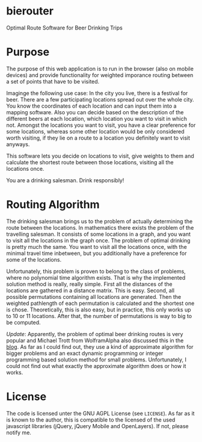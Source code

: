 bierouter
=========

Optimal Route Software for Beer Drinking Trips

Purpose
=======

The purpose of this web application is to run in the browser (also on mobile
devices) and provide functionality for weighted imporance routing between
a set of points that have to be visited. 

Imaginge the following use case: In the city you live, there is a festival
for beer. There are a few participating locations spread out over the whole
city. You know the coordinates of each location and can input them into a 
mapping software. Also you can decide based on the description of the different
beers at each location, which location you want to visit in which not.
Amongst the locations you want to visit, you have a clear preference for some
locations, whereas some other location would be only considered worth visiting,
if they lie on a route to a location you definitely want to visit anyways.

This software lets you decide on locations to visit, give weights to them
and calculate the shortest route between those locations, visiting all the
locations once.

You are a drinking salesman. Drink responsibly!

Routing Algorithm
=================

The drinking salesman brings us to the problem of actually determining
the route between the locations. In mathematics there exists the problem of
the travelling salesman. It consists of some locations in a graph, and you want
to visit all the locations in the graph once. The problem of optimal drinking
is pretty much the same. You want to visit all the locations once, with the 
minimal travel time inbetween, but you additionally have a preference for
some of the locations.

Unfortunately, this problem is proven to belong to the class of problems,
where no polynomial time algorithm exists. That is why the implemented solution
method is really, really simple. First all the distances of the locations
are gathered in a distance matrix. This is easy. Second, all possible permutations
containing all locations are generated. Then the weighted pathlength of each
permutation is calculated and the shortest one is chose. Theoretically, this
is also easy, but in practice, this only works up to 10 or 11 locations. 
After that, the number of permutations is way to big to be computed.

*Update*: Apparently, the problem of optimal beer drinking routes is
very popular and Michael Trott from WolframAlpha also discussed this in
the [blog](http://blog.wolframalpha.com/2014/08/19/which-is-closer-local-beer-or-local-whiskey/). As far as I could find out, they use a kind of approximate
algorithm for bigger problems and an exact dynamic programming or 
integer programming based solution method for small problems. 
Unfortunately, I could not find out what exactly the approximate 
algorithm does or how it works.

License
=======

The code is licensed unter the GNU AGPL License (see `LICENSE`). As far as 
it is known to the author, this is compatible to the licensed of the used
javascript libraries (jQuery, jQuery Mobile and OpenLayers). If not, please
notify me.
